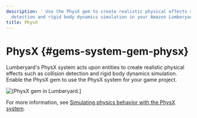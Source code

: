 ```yaml
---
description: ' Use the PhysX gem to create realistic physical effects such as collision
  detection and rigid body dynamics simulation in your Amazon Lumberyard level. '
title: PhysX
---
```

# PhysX {#gems-system-gem-physx}

Lumberyard's PhysX system acts upon entities to create realistic physical effects such as collision detection and rigid body dynamics simulation\. Enable the PhysX gem to use the PhysX system for your game project\.

![\[PhysX gem in Lumberyard.\]](/images/userguide/gems/gems-system-physx.png)

For more information, see [Simulating physics behavior with the PhysX system](/docs/userguide/nvidia/physx/intro.md)\.